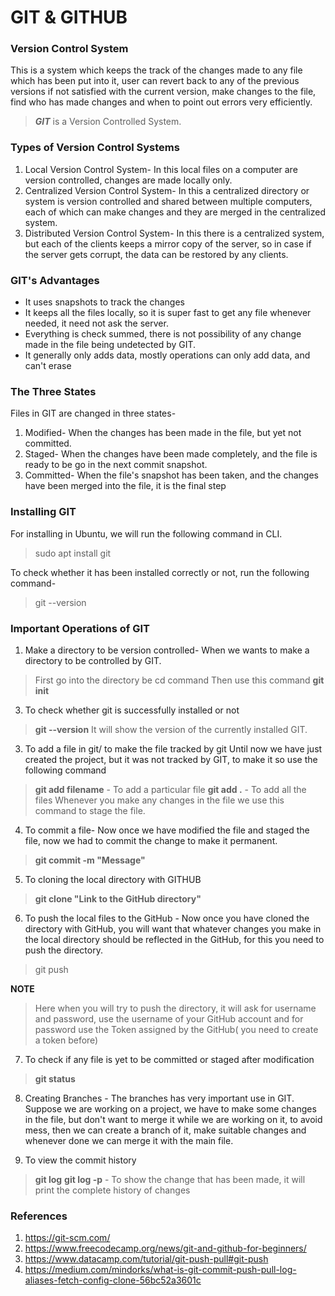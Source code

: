 # GIT & GITHUB

### Version Control System

This is a system which keeps the track of the changes made to any file which has been put into it, user can revert back to any of the previous versions if not satisfied with the current version, make changes to the file, find who has made changes and when to point out errors very efficiently.
>**_GIT_** is a Version Controlled System.

### Types of Version Control Systems

1. Local Version Control System- In this local files on a computer are version controlled, changes are made locally only.
2. Centralized Version Control System- In this a centralized directory or system is version controlled and shared between multiple computers, each of which can make changes and they are merged in the centralized system. 
3. Distributed Version Control System- In this there is a centralized system, but each of the clients keeps a mirror copy of the server, so in case if the server gets corrupt, the data can be restored by any clients.

###  GIT's Advantages 

* It uses snapshots to track the changes
* It keeps all the files locally, so it is super fast to get any file whenever needed, it need not ask the server.
* Everything is check summed, there is not possibility of any change made in the file being undetected by GIT.
* It generally only adds data, mostly operations can only add data, and can't erase

### The Three States

Files in GIT are changed in three states-
1. Modified- When the changes has been made in the file, but yet not committed.
2. Staged- When the changes have been made completely, and the file is ready to be go in the next commit snapshot.
3. Committed- When the file's snapshot has been taken, and the changes have been merged into the file, it is the final step

### Installing GIT

For installing in Ubuntu, we will run the following command in CLI.
> sudo apt install git

To check whether it has been installed correctly or not, run the following command- 
> git --version

### Important Operations of GIT
1. Make a directory to be version controlled- When we wants to make a directory to be controlled by GIT.

> First go into the directory be cd command
> Then use this command
> **git init**

3. To check whether git is successfully installed or not

>**git --version**
>It will show the version of the currently installed GIT.

3. To add a file in git/ to make the file tracked by git
Until now we have just created the project, but it was not tracked by GIT, to make it so use the following command

>**git add filename** - To add a particular file
>**git add .**   - To add all the files
>Whenever you make any changes in the file we use this command to stage the file.

4. To commit a file- Now once we have modified the file and staged the file, now we had to commit the change to make it permanent. 

>**git commit -m "Message"**
 
5. To cloning the local directory with GITHUB 

> **git clone "Link to the GitHub directory"**

6. To push the local files to the GitHub - Now once you have cloned the directory with GitHub, you will want that whatever changes you make in the local directory should be reflected in the GitHub, for this you need to push the directory.

> git push

**NOTE**

> Here when you will try to push the directory, it will ask for username and password, use the username of your GitHub account and for password use the Token assigned by the GitHub( you need to create a token before) 

7. To check if any file is yet to be committed or staged after modification

> **git status**

8. Creating Branches - The branches has very important use in GIT. Suppose we are working on a project, we have to make some changes in the file, but don't want to merge it while we are working on it, to avoid mess, then we can create a branch of it, make suitable changes and whenever done we can merge it with the main file.

9. To view the commit history

> **git log** 
> **git log -p**  - To show the change that has been made, it will print the complete history of changes











### References
1. https://git-scm.com/
2. https://www.freecodecamp.org/news/git-and-github-for-beginners/
3. https://www.datacamp.com/tutorial/git-push-pull#git-push
4. https://medium.com/mindorks/what-is-git-commit-push-pull-log-aliases-fetch-config-clone-56bc52a3601c
